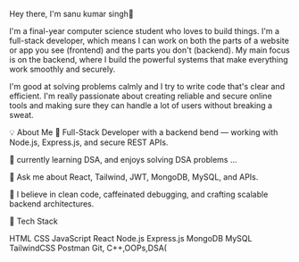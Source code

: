 Hey there, I'm sanu kumar singh👋

I'm a final-year computer science student who loves to build things. I'm a full-stack developer, which means I can work on both the parts of a website or app you see (frontend) and the parts you don't (backend). My main focus is on the backend, where I build the powerful systems that make everything work smoothly and securely.

I'm good at solving problems calmly and I try to write code that's clear and efficient. I'm really passionate about creating reliable and secure online tools and making sure they can handle a lot of users without breaking a sweat.

💡 About Me
🔭 Full-Stack Developer with a backend bend — working with Node.js, Express.js, and secure REST APIs.

🧠 currently learning DSA, and enjoys solving DSA problems ...

💬 Ask me about React, Tailwind, JWT, MongoDB, MySQL, and APIs.

🔄 I believe in clean code, caffeinated debugging, and crafting scalable backend architectures.

🚀 Tech Stack

HTML CSS JavaScript React Node.js Express.js MongoDB MySQL TailwindCSS Postman Git, C++,OOPs,DSA(
